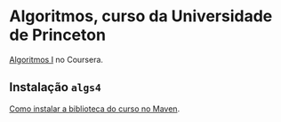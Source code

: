 # Algoritmos, curso da Universidade de Princeton
[Algoritmos I](https://www.coursera.org/learn/algorithms-part1/) no Coursera.


## Instalação `algs4`
[Como instalar a biblioteca do curso no Maven](https://github.com/kevin-wayne/algs4/issues/18#issuecomment-449483074).